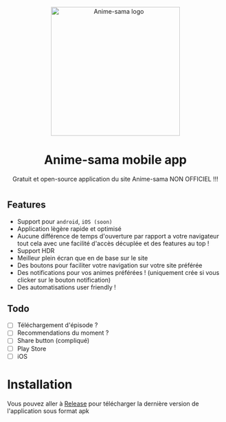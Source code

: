 <p align="center">
<img width="300" src="https://cdn.statically.io/gh/Anime-Sama/IMG/img/autres/AS_border.png" alt="Anime-sama logo"/>


<h1 align="center">
Anime-sama mobile app
</h1>

<p align="center">Gratuit et open-source application du site Anime-sama NON OFFICIEL !!!</p>

<h1 align="center">

## Features

- Support pour `android`, `iOS (soon)`
- Application lègère rapide et optimisé
- Aucune différence de temps d'ouverture par rapport a votre navigateur tout cela avec une facilité d'accès décuplée et des features au top !
- Support HDR
- Meilleur plein écran que en de base sur le site
- Des boutons pour faciliter votre navigation sur votre site préférée
- Des notifications pour vos animes préférées ! (uniquement crée si vous clicker sur le bouton notification)
- Des automatisations user friendly !

## Todo

- [ ] Téléchargement d'épisode ?
- [ ] Recommendations du moment ?
- [ ] Share button (compliqué)
- [ ] Play Store
- [ ] iOS

# Installation

Vous pouvez aller à [Release](https://github.com/clarityuwu/Anime-sama-mobile-app/releases) pour télécharger la dernière version de l'application sous format apk 

